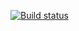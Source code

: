 [![Build status](https://ci.appveyor.com/api/projects/status/45ecs34xsrpq65mi/branch/main?svg=true)](https://ci.appveyor.com/project/Mica78/netology-ra-states-layots/branch/main)
